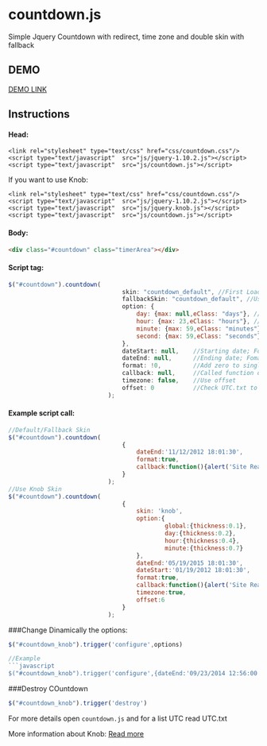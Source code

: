countdown.js
============

Simple Jquery Countdown with redirect, time zone and double skin with fallback

## DEMO

[DEMO LINK](http://razorphyn.com/products/countdown/)

## Instructions

#### Head:
```
<link rel="stylesheet" type="text/css" href="css/countdown.css"/>
<script type="text/javascript"  src="js/jquery-1.10.2.js"></script>
<script type="text/javascript"  src="js/countdown.js"></script>
```
If you want to use Knob:
```
<link rel="stylesheet" type="text/css" href="css/countdown.css"/>
<script type="text/javascript"  src="js/jquery-1.10.2.js"></script>
<script type="text/javascript"  src="js/jquery.knob.js"></script>
<script type="text/javascript"  src="js/countdown.js"></script>
```

#### Body:

```html
<div class="#countdown" class="timerArea"></div>
```

#### Script tag:

```javascript
$("#countdown").countdown(
								skin: "countdown_default", //First Loaded Skin, use knob to use the knob Plugin
								fallbackSkin: "countdown_default", //Use this if the first one is not supported
								option: {
									day: {max: null,eClass: "days"}, //Option for Days label
									hour: {max: 23,eClass: "hours"}, //Option for Hours label
									minute: {max: 59,eClass: "minutes"}, //Option Minutes Day label
									second: {max: 59,eClass: "seconds"} //Option for Seconds label
								},
								dateStart: null, 	//Starting date; Fomat: string -> mm/dd/yyyy hh:mm:ss OR Array [Month,Day,Year(yyyy),Hour,Minute,Second]
								dateEnd: null, 		//Ending date; Fomat: string -> mm/dd/yyyy hh:mm:ss OR Array [Month,Day,Year(yyyy),Hour,Minute,Second]
								format: !0,			//Add zero to single digit 01 03 05...12 15 48..
								callback: null,		//Called function once the countdown id finished
								timezone: false,	//Use offset
								offset: 0			//Check UTC.txt to choose your UTC
							);
```

#### Example script call:
```javascript
//Default/Fallback Skin
$("#countdown").countdown(	
								{
									dateEnd:'11/12/2012 18:01:30',
									format:true,
									callback:function(){alert('Site Ready')}
								}
							);
//Use Knob Skin
$("#countdown").countdown(
								{
									skin: 'knob',
									option:{
											global:{thickness:0.1},
											day:{thickness:0.2},
											hour:{thickness:0.4},
											minute:{thickness:0.7}
									},
									dateEnd:'05/19/2015 18:01:30',
									dateStart:'01/19/2012 18:01:30',
									format:true,
									callback:function(){alert('Site Ready')},
									timezone:true,
									offset:6
								}
							);
```
###Change Dinamically the options:

```javascript
$("#countdown_knob").trigger('configure',options)

//Example
```javascript
$("#countdown_knob").trigger('configure',{dateEnd:'09/23/2014 12:56:00'})

```

###Destroy COuntdown

```javascript
$("#countdown_knob").trigger('destroy')

```
For more details open ```countdown.js``` and for a list UTC read UTC.txt

More information about Knob: [Read more](https://github.com/aterrien/jQuery-Knob)
